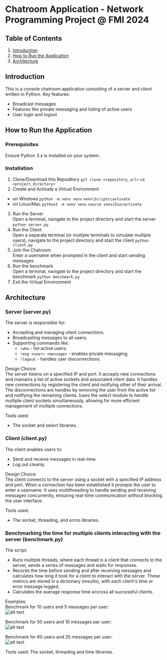 # Chatroom Application - Network Programming Project @ FMI 2024


## Table of Contents

1. [Introduction](#introduction)
2. [How to Run the Application](#how-to-run-the-application)
3. [Architecture](#architecture)



## Introduction
This is a console chatroom application consisting of a server and client written in Python. Key features:
- Broadcast messages
- Features like private messaging and listing of active users
- User login and logout



## How to Run the Application

### Prerequisites
Ensure Python 3.x is installed on your system. 

### Installation
1. Clone/Download this Repoditory
`git clone <repository_url>`
`cd <project_directory>`
2. Create and Activate a Virtual Environment 
- on Windows 
`python -m venv venv`
`venv\Scripts\avtivate`
- on Linux/Mac 
`python3 -m venv venv`
`source venv/bin/activate`
3. Run the Server 
<br>Open a terminal, navigate to the project directory and start the server
<br>`python server.py`
4. Run the Client 
<br>Open a separate terminal (or multiple terminals to simulate multiple users), navigate to the project directory and start the client
`python client.py` 
5. Join the Chatroom
<br>Enter a username when prompted in the client and start sending messages
6. Run the benchmark
<br>Open a terminal, navigate to the project directory and start the benchmark
`python benchmark.py`
7. Exit the Virtual Emvironment



## Architecture

### Server (server.py)
The server is responsible for:
- Accepting and managing client connections.
- Broadcasting messages to all users.
- Supporting commands like:
    - `!who` - list active users;
    - `!msg <user> <message>` - enables private messaging;
    - `!logout` - handles user disconnections.

Design Choice:
<br>The server listens on a specified IP and port. It accepts new connections and mainains a list of active sockets and associated client data. It handles new connections by registering the client and notifying other of their arrival. The disconnections are handles by removing the user from the active list and notifying the remaining clients. Iuses the select module to handle multiple client sockets simultaneously, allowing for more efficient management of multiple connections.

Tools used:
- The socket and select libraries.


### Client (client.py)
The client enables users to:
- Send and receive messages in real-time.
- Log out cleanly.

Design Choice:
<br>The client connects to the server using a socket with a specified IP address and port. When a connection has been established it prompts the user to enter a username. It uses multithreading to handle sending and receiving messages concurrently, ensuring real-time communication without blocking the user interface.

Tools used:
- The socket, threading, and errno libraries.


### Benchmarking the time for multiple clients interacting with the server (benchmark.py)

The script:
- Runs multiple threads, where each thread is a client that connects to the server, sends a series of messages and waits for responses.
- Records the time before sending and after receiving messages and calculates how long it took for a client to interact with the server. These metrics are stored in a dictionary (results), with each client's time or error message logged. 
- Calculates the average response time accross all successful clients.   

Examples:
<br>Benchmark for 10 users and 5 messages per user:
<br>![alt text](screenshots/image-3.png)


Benchmark for 50 users and 10 messages per user:
<br>![alt text](screenshots/image-1.png)


Benchmark for 60 users and 25 messages per user:
<br>![alt text](screenshots/image-2.png)


Tools used:
The socket, threading and time libraries.